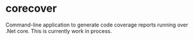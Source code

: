 # corecover
Command-line application to generate code coverage reports running over .Net core.
This is currently work in process.
